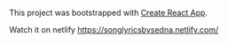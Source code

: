 This project was bootstrapped with [Create React App](https://github.com/facebook/create-react-app).

Watch it on netlify https://songlyricsbysedna.netlify.com/


